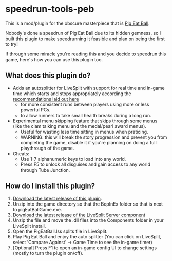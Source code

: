 # speedrun-tools-peb

This is a mod/plugin for the obscure masterpiece that is [Pig Eat Ball](https://store.steampowered.com/app/339090/Pig_Eat_Ball/).

Nobody's done a speedrun of Pig Eat Ball due to its hidden gemness, so I built this plugin
to make speedrunning it feasible and plan on being the first to try!

If through some miracle you're reading this and you decide to speedrun this game, here's how you can use this plugin too.


## What does this plugin do?

- Adds an autosplitter for LiveSplit with support for real time and in-game time which starts and stops appropriately according the [recommendations laid out here](https://kb.speeddemosarchive.com/Making_your_game_speedrunner-friendly#The_timer)
	- for more consistent runs between players using more or less powerful PCs.
	- to allow runners to take small health breaks during a long run.
- Experimental menu skipping feature that skips through some menus (like the clam talking menu and the medal/pearl award menus).
	- Useful for wasting less time sitting in menus when praticing.
	- WARNING: this will break the story progression and prevent you from completing the game, disable it if you're planning on doing a full playthrough of the game.
- Cheats:
	- Use 1-7 alphanumeric keys to load into any world.
	- Press F5 to unlock all disguises and gain access to any world through Tube Junction.

## How do I install this plugin?
1. [Download the latest release of this plugin](https://github.com/strategineer/speedrun-tools-peb/releases).
2. Unzip into the game directory so that the BepInEx folder so that is next to pigEatBallGame.exe.
3. [Download the latest release of the LiveSplit Server component](https://github.com/LiveSplit/LiveSplit.Server/releases)
4. Unzip the file and move the .dll files into the Components folder in your LiveSplit install.
5. Open the PigEatBall.lss splits file in LiveSplit.
5. Play Pig Eat Ball and enjoy the auto splitter (You can click on LiveSplit, select 'Compare Against' -> Game Time to see the in-game timer)
6. [Optional] Press F1 to open an in-game config UI to change settings (mostly to turn the plugin on/off).